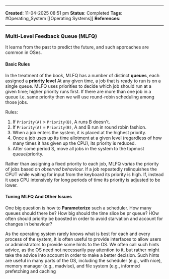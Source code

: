 _____
**Created**: 11-04-2025 08:51 pm
**Status**: Completed
**Tags**: #Operating_System [[Operating Systems]]
**References**: 
______
### Multi-Level Feedback Queue (MLFQ)
It learns from the past to predict the future, and such approaches are common in OSes. 
#### Basic Rules
In the treatment of the book, MLFQ has a number of distinct **queues**, each assigned a **priority level** At any given time, a job that is ready to run is on a single queue. MLFQ uses priorities to decide which job should run at a given time; higher priority runs first. If there are more than one job in a queue i.e. same priority then we will use round-robin scheduling among those jobs.

Rules:
1. If `Priority(A)` > `Priority(B)`, A runs B doesn't.
2. If `Priority(A)` = `Priority(B)`, A and B run in round robin fashion.
3. When a job enters the system, it is placed at the highest priority.
4. Once a job uses up its time allotment at a given level (regardless of how many times it has given up the CPU), its priority is reduced.
5. After some period S, move all jobs in the system to the topmost queue/priority.

Rather than assigning a fixed priority to each job, MLFQ *varies* the priority of jobs based on *observed behaviour.* If a job repeatedly relinquishes the CPUT while waiting for input from the keyboard its priority is high. If, instead it uses CPU intensively for long periods of time its priority is adjusted to be lower.

#### Tuning MLFQ And Other Issues
One big question is how to **Parameterize** such a scheduler. How many queues should there be? How big should the time slice be pr queue? HOw often should priority be boosted in order to avoid starvation and account for changes in behaviour?

As the operating system rarely knows what is best for each and every process of the system, it is often useful to provide interfaces to allow users or administrators to provide some hints to the OS. We often call such hints advice, as the OS need not necessarily pay attention to it, but rather might take the advice into account in order to make a better decision. Such hints are useful in many parts of the OS, including the scheduler (e.g., with nice), memory manager (e.g., madvise), and file system (e.g., informed prefetching and caching